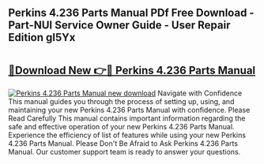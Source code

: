 ## Perkins 4.236 Parts Manual PDf Free Download - Part-NUI Service Owner Guide - User Repair Edition gI5Yx

# <h2><a href="http://bc97918.oget.top/?id=Perkins+4.236+Parts+Manual">🔗Download New 👉🔴 Perkins 4.236 Parts Manual</a></h2>

[![Perkins 4.236 Parts Manual new download](https://i.imgur.com/5g1atiW.png)](http://bc97918.oget.top/?id=Perkins+4.236+Parts+Manual)
Navigate with Confidence This manual guides you through the process of setting up, using, and maintaining your new Perkins 4.236 Parts Manual with confidence. Please Read Carefully This manual contains important information regarding the safe and effective operation of your new Perkins 4.236 Parts Manual. Experience the efficiency of list of features while using your new Perkins 4.236 Parts Manual. Please Don't Be Afraid to Ask Perkins 4.236 Parts Manual. Our customer support team is ready to answer your questions.
